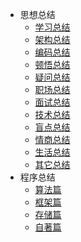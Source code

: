 
* 思想总结
    - [学习总结](summary/xue-xi.md)
    - [架构总结](summary/jia-gou.md)
    - [编码总结](summary/bian-ma.md)
    - [顿悟总结](summary/dun-wu.md)
    - [疑问总结](summary/yi-wen.md)
    - [职场总结](summary/zhi-chang.md)
    - [面试总结](summary/mian-shi.md)
    - [技术总结](summary/ji-shu.md)
    - [盲点总结](summary/mang-dian.md)
    - [情商总结](summary/qing-shang.md)
    <!--- [恋爱总结](summary/lian-ai.md)-->
    <!--- [婚姻总结](summary/hun-yin.md)-->
    - [生活总结](summary/sheng-huo.md)
    <!--- [贷款总结](summary/dai-kuan.md)-->
    - [其它总结](summary/qi-ta.md)
* 程序总结
    - [算法篇](program/suan-fa.md)
    - [框架篇](program/kuang-jia.md)
    - [存储篇](program/cun-chu.md)
    - [自著篇](book/zi-zhu.md)

    
    
 

  
  
